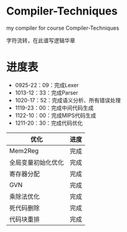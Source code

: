 # Compiler-Techniques

my compiler for course Compiler-Techniques

字符流转，在此谱写逻辑华章

# 进度表

- 0925-22：09：完成Lexer
- 1013-12：33：完成Parser
- 1020-17：52：完成语义分析、所有错误处理
- 1119-23：00：完成中间代码生成
- 1122-10：00：完成MIPS代码生成
- 1211-20：30：完成代码优化

| 优化               | 进度 |
| ------------------ | ---- |
| Mem2Reg            | 完成 |
| 全局变量初始化优化 | 完成 |
| 寄存器分配         | 完成 |
| GVN                | 完成 |
| 乘除法优化         | 完成 |
| 死代码删除         | 完成 |
| 代码块重排         | 完成 |

